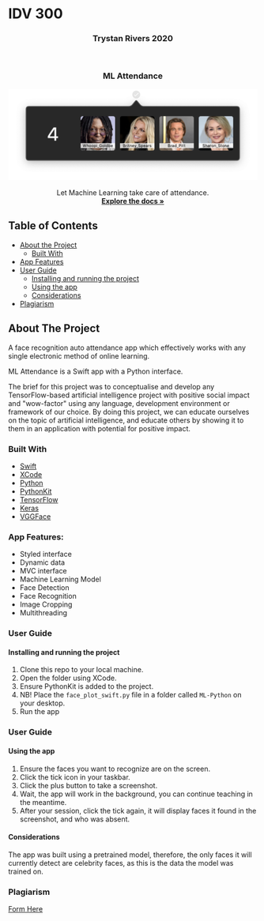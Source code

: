 # IDV 300

<h3 align="center">Trystan Rivers 2020</h3>
<br />
<p align="center">

  <h3 align="center">ML Attendance</h3>
   
  <p align="center">
    <a href="https://github.com/Trystanr/MLScreenShot" align="center">
        <img src="screenshot.png" alt="Logo" width="600">
      </a>
  </p>
  
  <p align="center">
    Let Machine Learning take care of attendance.
    <br />
    <a href="#about-the-project"><strong>Explore the docs »</strong></a>
  </p>
</p>

## Table of Contents

* [About the Project](#about-the-project)
  * [Built With](#built-with)
* [App Features](#app-features)
* [User Guide](#user-guide)
  * [Installing and running the project](#installing-and-running-the-project)
  * [Using the app](#using-the-app)
  * [Considerations](#considerations)
* [Plagiarism](#plagiarism)


## About The Project

A face recognition auto attendance app which effectively works with any single electronic method of online learning.

ML Attendance is a Swift app with a Python interface.

The brief for this project was to conceptualise and develop any TensorFlow-based artificial intelligence project with positive social impact and "wow-factor" using any language, development environment or framework of our choice. By doing this project, we can educate ourselves on the topic of artificial intelligence, and educate others by showing it to them in an application with potential for positive impact.

### Built With

* [Swift](https://developer.apple.com/swift/)
* [XCode](https://developer.apple.com/xcode/)
* [Python](https://www.python.org/)
* [PythonKit](https://github.com/pvieito/PythonKit)
* [TensorFlow](https://www.tensorflow.org/)
* [Keras](https://keras.io/)
* [VGGFace](https://github.com/rcmalli/keras-vggface/)


### App Features:
* Styled interface
* Dynamic data
* MVC interface
* Machine Learning Model
* Face Detection
* Face Recognition
* Image Cropping
* Multithreading

### User Guide
#### Installing and running the project

1. Clone this repo to your local machine.
1. Open the folder using XCode.
1. Ensure PythonKit is added to the project.
1. NB! Place the `face_plot_swift.py` file in a folder called `ML-Python` on your desktop.
1. Run the app


### User Guide
#### Using the app

1. Ensure the faces you want to recognize are on the screen.
1. Click the tick icon in your taskbar.
1. Click the plus button to take a screenshot.
1. Wait, the app will work in the background, you can continue teaching in the meantime.
1. After your session, click the tick again, it will display faces it found in the screenshot, and who was absent.


#### Considerations

The app was built using a pretrained model, therefore, the only faces it will currently detect are celebrity faces, as this is the data the model was trained on.


### Plagiarism

[Form Here](https://github.com/Trystanr/MLScreenShot/blob/master/Plagiarism.pdf)
